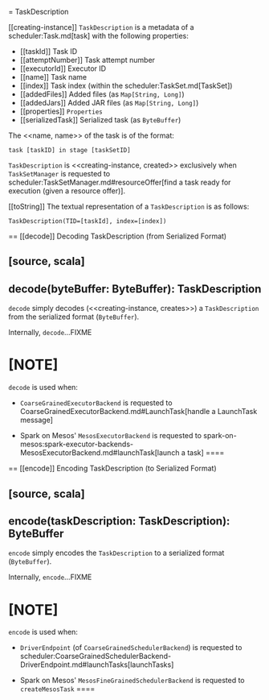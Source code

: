 = TaskDescription

[[creating-instance]]
`TaskDescription` is a metadata of a scheduler:Task.md[task] with the following properties:

* [[taskId]] Task ID
* [[attemptNumber]] Task attempt number
* [[executorId]] Executor ID
* [[name]] Task name
* [[index]] Task index (within the scheduler:TaskSet.md[TaskSet])
* [[addedFiles]] Added files (as `Map[String, Long]`)
* [[addedJars]] Added JAR files (as `Map[String, Long]`)
* [[properties]] `Properties`
* [[serializedTask]] Serialized task (as `ByteBuffer`)

The <<name, name>> of the task is of the format:

```
task [taskID] in stage [taskSetID]
```

`TaskDescription` is <<creating-instance, created>> exclusively when `TaskSetManager` is requested to scheduler:TaskSetManager.md#resourceOffer[find a task ready for execution (given a resource offer)].

[[toString]]
The textual representation of a `TaskDescription` is as follows:

```
TaskDescription(TID=[taskId], index=[index])
```

== [[decode]] Decoding TaskDescription (from Serialized Format)

[source, scala]
----
decode(byteBuffer: ByteBuffer): TaskDescription
----

`decode` simply decodes (<<creating-instance, creates>>) a `TaskDescription` from the serialized format (`ByteBuffer`).

Internally, `decode`...FIXME

[NOTE]
====
`decode` is used when:

* `CoarseGrainedExecutorBackend` is requested to CoarseGrainedExecutorBackend.md#LaunchTask[handle a LaunchTask message]

* Spark on Mesos' `MesosExecutorBackend` is requested to spark-on-mesos:spark-executor-backends-MesosExecutorBackend.md#launchTask[launch a task]
====

== [[encode]] Encoding TaskDescription (to Serialized Format)

[source, scala]
----
encode(taskDescription: TaskDescription): ByteBuffer
----

`encode` simply encodes the `TaskDescription` to a serialized format (`ByteBuffer`).

Internally, `encode`...FIXME

[NOTE]
====
`encode` is used when:

* `DriverEndpoint` (of `CoarseGrainedSchedulerBackend`) is requested to scheduler:CoarseGrainedSchedulerBackend-DriverEndpoint.md#launchTasks[launchTasks]

* Spark on Mesos' `MesosFineGrainedSchedulerBackend` is requested to `createMesosTask`
====

